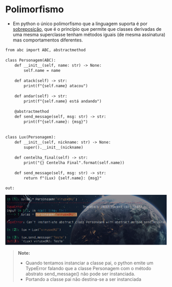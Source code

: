 # Polimorfismo

- Em python o único polimorfismo que a linguagem suporta é por [sobreposição](method_overlay.md), que é o princípio que permite que classes derivadas de uma mesma superclasse tenham métodos iguais (de mesma assinatura) mas comportamentos diferentes.

```python3
from abc import ABC, abstractmethod

class Personagem(ABC):
    def __init__(self, name: str) -> None:
        self.name = name

    def atack(self) -> str:
        print(f"{self.name} atacou")

    def andar(self) -> str:
        print(f"{self.name} está andando")

    @abstractmethod
    def send_message(self, msg: str) -> str:
        print(f"{self.name}: {msg}")


class Lux(Personagem):
    def __init__(self, nickname: str) -> None:
        super().__init__(nickname)

    def centelha_final(self) -> str:
        print("{} Centelha Final".format(self.name))
        
    def send_message(self, msg: str) -> str:
        return f"(Lux) {self.name}: {msg}"
```

`out:`

![out](./pictures/polymorphism/out.png)

> **__Note:__**
>
> - Quando tentamos instanciar a classe pai, o python emite um TypeError falando que  a classe Personagem com o método abstrato send_message() não pode ser instanciada.
> - Portando a classe pai não destina-se a ser instanciada
